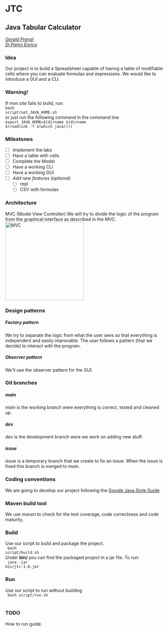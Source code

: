 <!-- -->
# JTC
## Java Tabular Calculator

[*Gerald Prendi*](https://github.com/GPrendi30)  
[*Di Pietro Enrico*](https://github.com/dipiee)

### Idea
Our project is to build a Spreadsheet capable of having a table of modifiable cells where you can evaluate formulas and expressions. We would like to introduce a GUI and a CLI.

### Warning!
If mvn site fails to build, run: <br>
<code>bash script/set_JAVA_HOME.sh</code>
<br> or just run the following command in the command line<br>
<code>export JAVA_HOME=$(dirname $(dirname $(readlink -f $(which java))))</code>


### Milestones
* [ ] Implement the labs
* [ ] Have a table with cells
* [ ] Complete the Model
* [ ] Have a working CLI
* [ ] Have a working GUI
* [ ] _Add new features (optional)_
  * [ ] repl
  * [ ] CSV with formulas

### Architecture
MVC (Model View Controller)
We will try to divide the logic of the program from the graphical interface as described in the MVC.  
<img src="https://upload.wikimedia.org/wikipedia/commons/a/a0/MVC-Process.svg" alt="MVC" width="250"/>

### Design patterns  
##### _Factory pattern_  
We try to separate the logic from what the user sees so that everything is independent and easily improvable. The user follows a pattern (that we decide) to interact with the program.

<!-- _Singleton_  -->

##### _Observer pattern_  
We'll use the observer pattern for the GUI.


### Git branches
##### _main_
_main_ is the working branch were everything is correct, tested and cleaned up.

##### _dev_
_dev_ is the development branch were we work on adding new stuff.

##### _issue_
_issue_ is a temporary branch that we create to fix an issue. When the issue is fixed this branch is merged to _main_.

 ### Coding conventions
 We are going to develop our project following the [Google Java Style Guide](https://google.github.io/styleguide/javaguide.html).

 ### Maven build tool
 We use _maven_ to check for the test coverage, code correctness and code maturity.

### Build
Use our script to build and package the project. <br>
<code> bash script/build.sh </code> <br>
Under <b>bin/ </b> you can find the packaged project in a jar file.
To run: <br>
<code> java -jar bin/jtc-1.0.jar</code>

### Run
Use our script to run without building <br>
<code> bash script/run.sh </code>  <br>

### TODO
 How to run guide.
